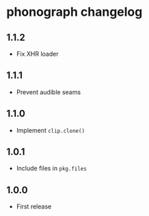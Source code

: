 # phonograph changelog

## 1.1.2

* Fix XHR loader

## 1.1.1

* Prevent audible seams

## 1.1.0

* Implement `clip.clone()`

## 1.0.1

* Include files in `pkg.files`

## 1.0.0

* First release
